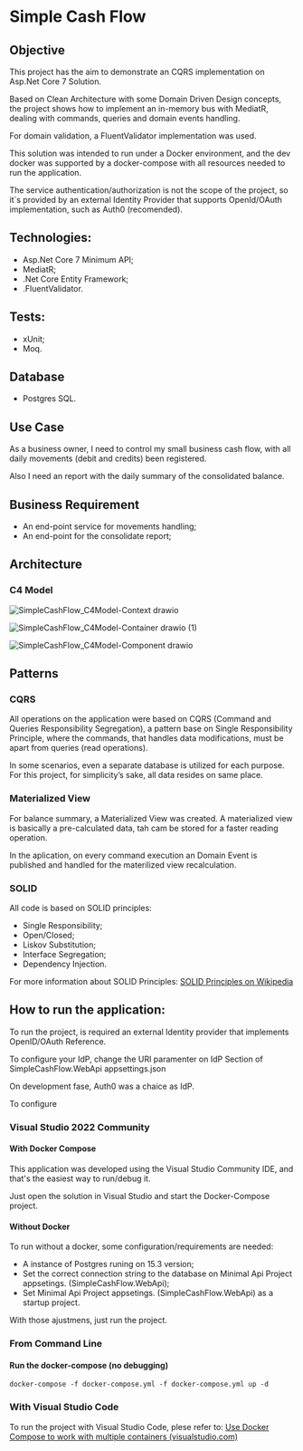 
# Simple Cash Flow

## Objective

This project has the aim to demonstrate an CQRS implementation on Asp.Net Core 7 Solution.

Based on Clean Architecture with some Domain Driven Design concepts, the project shows how to implement an in-memory bus with MediatR, dealing with commands, queries and domain events handling.

For domain validation, a FluentValidator implementation was used.

This solution was intended to run under a Docker environment, and the dev docker was supported by a docker-compose with all resources needed to run the application.

The service authentication/authorization is not the scope of the project, so it´s provided by an external Identity Provider that supports OpenId/OAuth implementation, such as Auth0 (recomended).

## Technologies:
-	Asp.Net Core 7 Minimum API;
-	MediatR;
-	.Net Core Entity Framework;
-	.FluentValidator.

## Tests:
- xUnit;
- Moq.

## Database
- Postgres SQL.

## Use Case

As a business owner, I need to control my small business cash flow, with all daily movements (debit and credits) been registered.

Also I need an report with the daily summary of the consolidated balance.

## Business Requirement
- An end-point service for movements handling;
- An end-point for the consolidate report;

## Architecture

### C4 Model

![SimpleCashFlow_C4Model-Context drawio](https://github.com/Wosniak/SimpleCashFlow/assets/16797201/452c5abf-55b5-457d-afab-36b685157e72)

![SimpleCashFlow_C4Model-Container drawio (1)](https://github.com/Wosniak/SimpleCashFlow/assets/16797201/2f74089a-2c6f-4d70-9243-feb3a18aed68)

![SimpleCashFlow_C4Model-Component drawio](https://github.com/Wosniak/SimpleCashFlow/assets/16797201/2e61c181-d81f-4d0a-b26e-a6a56b06b3c4)

## Patterns

### CQRS
All operations on the application were based on CQRS (Command and Queries Responsibility Segregation), a pattern base on Single Responsibility Principle, where the commands, that handles data modifications, must be apart from queries (read operations).

In some scenarios, even a separate database is utilized for each purpose. For this project, for simplicity’s sake, all data resides on same place.

### Materialized View
For balance summary, a Materialized View was created. A materialized view is basically a pre-calculated data, tah cam be stored for a faster reading operation.

In the aplication, on every command execution an Domain Event is published and handled for the materilized view recalculation.

### SOLID
All code is based on SOLID principles: 
- Single Responsibility;
- Open/Closed;
- Liskov Substitution;
- Interface Segregation;
- Dependency Injection.

For more information about SOLID Principles: [SOLID Principles on Wikipedia](https://en.wikipedia.org/wiki/SOLID)

## How to run the application:

To run the project, is required an external Identity provider that implements OpenID/OAuth Reference.

To configure your IdP, change the URI paramenter on IdP Section of SimpleCashFlow.WebApi appsettings.json

On development fase, Auth0 was a chaice as IdP.

To configure

### Visual Studio 2022 Community

#### With Docker Compose

This application was developed using the Visual Studio Community IDE, and that's the easiest way to run/debug it.

Just open the solution in Visual Studio and start the Docker-Compose project.

#### Without Docker

To run without a docker, some configuration/requirements are needed:
- A instance of Postgres runing on 15.3 version;
- Set the correct connection string to the database on Minimal Api Project appsetings. (SimpleCashFlow.WebApi);
- Set Minimal Api Project appsetings. (SimpleCashFlow.WebApi) as a startup project.

With those ajustmens, just run the project.

### From Command Line

#### Run the docker-compose (no debugging)

    docker-compose -f docker-compose.yml -f docker-compose.yml up -d

### With Visual Studio Code

To run the project with Visual Studio Code, plese refer to:
[Use Docker Compose to work with multiple containers (visualstudio.com)](https://code.visualstudio.com/docs/containers/docker-compose)
